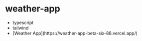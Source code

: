 # weather-app
<ul>
  <li>typescript</li>
  <li>tailwind</li>
  <li>[Weather App](https://weather-app-beta-six-88.vercel.app/)</li>
</ul>
